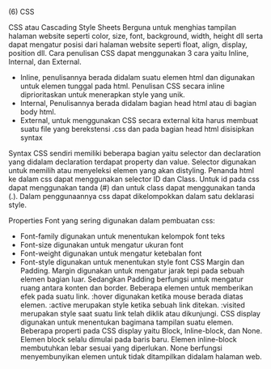 (6) CSS

CSS atau Cascading Style Sheets Berguna untuk menghias tampilan halaman website seperti color, size, font, background, width, height dll serta dapat mengatur posisi dari halaman website seperti float, align, display, position dll. Cara penulisan CSS dapat menggunakan 3 cara yaitu Inline, Internal, dan External.
- Inline, penulisannya berada didalam suatu elemen html dan digunakan untuk elemen tunggal pada html. Penulisan CSS secara inline diprioritaskan untuk menerapkan style yang unik.
- Internal, Penulisannya berada didalam bagian head html atau di bagian body html.
- External, untuk menggunakan CSS secara external kita harus membuat suatu file yang berekstensi .css dan pada bagian head html disisipkan syntax <link rel="stylesheet" href="style.css">

Syntax CSS sendiri memiliki beberapa bagian yaitu selector dan declaration yang didalam declaration terdapat property dan value. Selector digunakan untuk memilih atau menyeleksi elemen yang akan distyling.
Penanda html ke dalam css dapat menggunakan selector ID dan Class. Untuk id pada css dapat menggunakan tanda (#) dan untuk class dapat menggunakan tanda (.). Dalam penggunaannya css dapat dikelompokkan dalam satu deklarasi style.

Properties Font yang sering digunakan dalam pembuatan css:
- Font-family digunakan untuk menentukan kelompok font teks
- Font-size digunakan untuk mengatur ukuran font
- Font-weight digunakan untuk mengatur ketebalan font
- Font-style digunakan untuk menentukan style font
CSS Margin dan Padding. Margin digunakan untuk mengatur jarak tepi pada sebuah elemen bagian luar. Sedangkan Padding berfungsi untuk mengatur ruang antara konten dan border.
Beberapa elemen untuk memberikan efek pada suatu link. :hover digunakan ketika mouse berada diatas elemen. :active merupakan style ketika sebuah link ditekan. :visited merupakan style saat suatu link telah diklik atau dikunjungi.
CSS display digunakan untuk menentukan bagimana tampilan suatu elemen. Beberapa properti pada CSS display yaitu Block, Inline-block, dan None. Elemen block selalu dimulai pada baris baru. Elemen inline-block membutuhkan lebar sesuai yang diperlukan. None berfungsi menyembunyikan elemen untuk tidak ditampilkan didalam halaman web.
